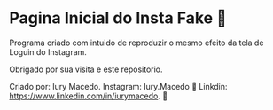 <h1> Pagina Inicial do Insta Fake 📓 </h1> 

Programa criado com intuido de reproduzir o mesmo efeito da tela de Loguin do Instagram.

Obrigado por sua visita e este repositorio.

Criado por: Iury Macedo.
Instagram: Iury.Macedo 📸
Linkdin: https://www.linkedin.com/in/iurymacedo. 💼